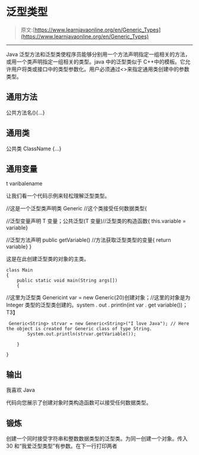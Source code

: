 # 泛型类型

> 原文:[https://www.learnjavaonline.org/en/Generic_Types](https://www.learnjavaonline.org/en/Generic_Types)

* * *

Java 泛型方法和泛型类使程序员能够分别用一个方法声明指定一组相关的方法，或用一个类声明指定一组相关的类型。java 中的泛型类似于 C++中的模板。它允许用户将类或接口中的类型参数化。用户必须通过<>来指定通用类创建中的参数类型。

## 通用方法

公共<t>方法名(){...}</t>

## 通用类

公共类 ClassName <t>{...}</t>

## 通用变量

t varibalename

让我们看一个代码示例来轻松理解泛型类型。

//这是一个泛型类声明类 Generic <t>//这个类接受任何数据类型{</t>

//泛型变量声明 T 变量；公共泛型(T 变量)//泛型类的构造函数{ this.variable = variable}

//泛型方法声明 public <t>getVariable() //方法获取泛型类型的变量{ return variable} }</t>

这是在此创建泛型类的对象的主类。

```
class Main
{
    public static void main(String args[])
    { 
```

//这里为泛型类 Generic<integer>int var = new Generic<integer>(20)创建对象；//这里的对象是为 Integer 类型的泛型类创建的。system . out . println(int var . get variable())；</integer>T3】</integer>

```
 Generic<String> strvar = new Generic<String>("I love Java"); // Here the object is created for Generic class of type String.
        System.out.println(strvar.getVariable());

    }

} 
```

## 输出

我喜欢 Java

代码向您展示了创建对象时类构造函数可以接受任何数据类型。

## 锻炼

创建一个同时接受字符串和整数数据类型的泛型类。为同一创建一个对象。传入 30 和“我爱泛型类型”有参数。在下一行打印两者